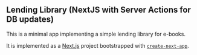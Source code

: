 ## Lending Library (NextJS with Server Actions for DB updates)

This is a minimal app implementing a simple lending library for e-books.

It is implemented as a [Next.js](https://nextjs.org/) project bootstrapped with [`create-next-app`](https://github.com/vercel/next.js/tree/canary/packages/create-next-app).
